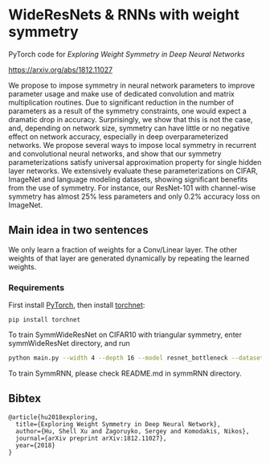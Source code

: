 WideResNets & RNNs with weight symmetry
=========

PyTorch code for *Exploring Weight Symmetry in Deep Neural Networks*

<https://arxiv.org/abs/1812.11027>

We propose to impose symmetry in neural network parameters to improve parameter usage and make use of dedicated convolution and matrix multiplication routines. Due to significant reduction in the number of parameters as a result of the symmetry constraints, one would expect a dramatic drop in accuracy. Surprisingly, we show that this is not the case, and, depending on network size, symmetry can have little or no negative effect on network accuracy, especially in deep overparameterized networks. We propose several ways to impose local symmetry in recurrent and convolutional neural networks, and show that our symmetry parameterizations satisfy universal approximation property for single hidden layer networks. We extensively evaluate these parameterizations on CIFAR, ImageNet and language modeling datasets, showing significant benefits from the use of symmetry. For instance, our ResNet-101 with channel-wise symmetry has almost 25% less parameters and only 0.2% accuracy loss on ImageNet.


## Main idea in two sentences

We only learn a fraction of weights for a Conv/Linear layer. The other weights of that layer are generated dynamically by repeating the learned weights.


### Requirements

First install [PyTorch](https://pytorch.org), then install [torchnet](https://github.com/pytorch/tnt):

```
pip install torchnet
```

To train SymmWideResNet on CIFAR10 with triangular symmetry,
enter symmWideResNet directory, and run

```bash
python main.py --width 4 --depth 16 --model resnet_bottleneck --dataset CIFAR10 --symm_type tri
```

To train SymmRNN, please check README.md in symmRNN directory.

## Bibtex

```
@article{hu2018exploring,
  title={Exploring Weight Symmetry in Deep Neural Network},
  author={Hu, Shell Xu and Zagoruyko, Sergey and Komodakis, Nikos},
  journal={arXiv preprint arXiv:1812.11027},
  year={2018}
}
```
